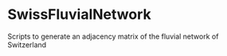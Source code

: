 # SwissFluvialNetwork
Scripts to generate an adjacency matrix of the fluvial network of Switzerland
